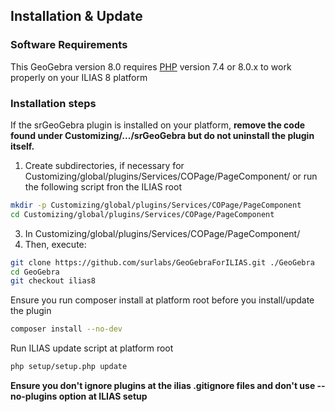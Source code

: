 ## Installation & Update

### Software Requirements
This GeoGebra version 8.0 requires [PHP](https://php.net) version 7.4 or 8.0.x to work properly on your ILIAS 8 platform

### Installation steps

If the srGeoGebra plugin is installed on your platform, **remove the code found under Customizing/.../srGeoGebra but do not uninstall the plugin itself.**

1. Create subdirectories, if necessary for Customizing/global/plugins/Services/COPage/PageComponent/ or run the following script fron the ILIAS root
   
```bash
mkdir -p Customizing/global/plugins/Services/COPage/PageComponent
cd Customizing/global/plugins/Services/COPage/PageComponent
```

3. In Customizing/global/plugins/Services/COPage/PageComponent/ 
4. Then, execute:

```bash
git clone https://github.com/surlabs/GeoGebraForILIAS.git ./GeoGebra
cd GeoGebra
git checkout ilias8
```

Ensure you run composer install at platform root before you install/update the plugin
```bash
composer install --no-dev
```

Run ILIAS update script at platform root
```bash
php setup/setup.php update
```
**Ensure you don't ignore plugins at the ilias .gitignore files and don't use --no-plugins option at ILIAS setup**
